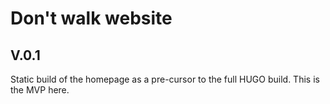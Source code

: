 # Don't walk website

## V.0.1
Static build of the homepage as a pre-cursor to the full HUGO build. This is the MVP here.
